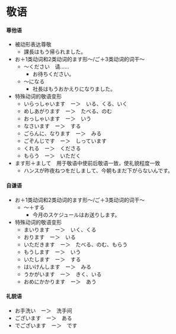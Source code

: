 # 敬语
#### 尊他语
- 被动形表达尊敬
  - 課長はもう帰られました。
- お＋1类动词和2类动词的ます形～/ご＋3类动词的词干～
	- ～ください　请……
		- お待ちください。
	- ～になる
		- 社長はもうおかえりになりました。
- 特殊动词的敬语变形
	- いらっしゃいます　ー＞　いる、くる、いく
	- めしあがります　ー＞　たべる、のむ
	- おっしゃいます　ー＞　いう
	- なさいます　ー＞　する
	- ごらんに、なります　ー＞　みる
	- ごぞんじです　ー＞　しっています
	- くれる　ー＞　くださる
	- もらう　ー＞　いただく
- ます形＋まして　用于敬语中使前后敬语一致，使礼貌程度一致
	- ハンスが昨夜ねつをだしまして、今朝もまだ下がらないんです。
#### 自谦语
- お＋1类动词和2类动词的ます形～/ご＋3类动词的词干～
	- ～＋する
		- 今月のスケジュールはお送りします。
- 特殊动词的敬语变形
	- まいります　ー＞　いく、くる
	- おります　ー＞　いる
	- いただきます　ー＞　たべる、のむ、もらう
	- もうします　ー＞　いう
	- いたします　ー＞　する
	- はいけんします　ー＞　みる
	- うかがいます　ー＞　きく、いる
	- おめにかかります　ー＞　あう
#### 礼貌语
- お手洗い　ー＞　洗手间
- ございます　ー＞　ある
- でございます　ー＞　です